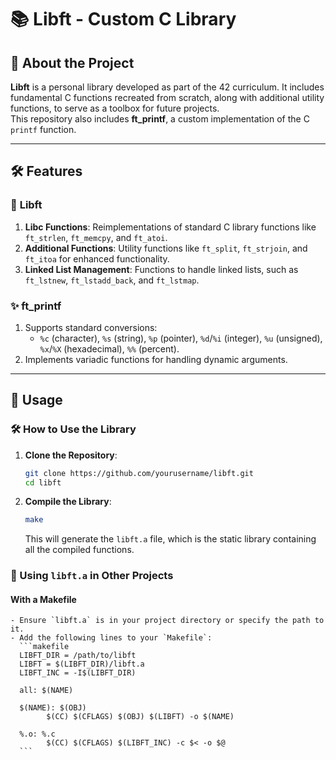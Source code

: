 # 📚 Libft - Custom C Library

## 🚀 About the Project
**Libft** is a personal library developed as part of the 42 curriculum. It includes fundamental C functions recreated from scratch, along with additional utility functions, to serve as a toolbox for future projects.  
This repository also includes **ft_printf**, a custom implementation of the C `printf` function.

---

## 🛠 Features
### 📂 **Libft**
1. **Libc Functions**: Reimplementations of standard C library functions like `ft_strlen`, `ft_memcpy`, and `ft_atoi`.
2. **Additional Functions**: Utility functions like `ft_split`, `ft_strjoin`, and `ft_itoa` for enhanced functionality.
3. **Linked List Management**: Functions to handle linked lists, such as `ft_lstnew`, `ft_lstadd_back`, and `ft_lstmap`.

### ✨ **ft_printf**
1. Supports standard conversions:
   - `%c` (character), `%s` (string), `%p` (pointer), `%d`/`%i` (integer), `%u` (unsigned), `%x`/`%X` (hexadecimal), `%%` (percent).
2. Implements variadic functions for handling dynamic arguments.

---
## 📘 Usage

### 🛠 How to Use the Library
1. **Clone the Repository**:
	```sh
	git clone https://github.com/yourusername/libft.git
	cd libft
	```

2. **Compile the Library**:
	```sh
	make
	```
	This will generate the `libft.a` file, which is the static library containing all the compiled functions.

### 📂 Using `libft.a` in Other Projects

#### With a Makefile
	- Ensure `libft.a` is in your project directory or specify the path to it.
	- Add the following lines to your `Makefile`:
	  ```makefile
	  LIBFT_DIR = /path/to/libft
	  LIBFT = $(LIBFT_DIR)/libft.a
	  LIBFT_INC = -I$(LIBFT_DIR)

	  all: $(NAME)

	  $(NAME): $(OBJ)
			$(CC) $(CFLAGS) $(OBJ) $(LIBFT) -o $(NAME)

	  %.o: %.c
			$(CC) $(CFLAGS) $(LIBFT_INC) -c $< -o $@
	  ```